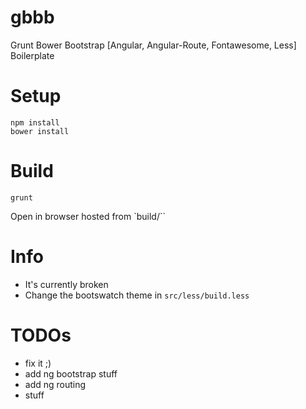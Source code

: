 gbbb
====

Grunt Bower Bootstrap [Angular, Angular-Route, Fontawesome, Less] Boilerplate

# Setup

```
npm install
bower install
```

# Build

```
grunt
```

Open in browser hosted from `build/``

# Info
- It's currently broken
- Change the bootswatch theme in `src/less/build.less`

# TODOs
- fix it ;)
- add ng bootstrap stuff
- add ng routing
- stuff